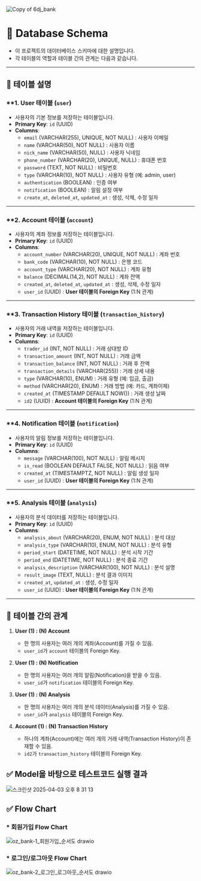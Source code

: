 ![Copy of 6dj_bank](https://github.com/user-attachments/assets/a4ed9409-4bd0-456e-9dba-1bb3d844bd63)

# 📌 Database Schema

* 이 프로젝트의 데이터베이스 스키마에 대한 설명입니다.
* 각 테이블의 역할과 테이블 간의 관계는 다음과 같습니다.

---

## 📂 테이블 설명

### **1. User 테이블 (`user`)
- 사용자의 기본 정보를 저장하는 테이블입니다.
- **Primary Key**: `id` (UUID)
- **Columns**:
  - `email` (VARCHAR(255), UNIQUE, NOT NULL) : 사용자 이메일
  - `name` (VARCHAR(50), NOT NULL) : 사용자 이름
  - `nick_name` (VARCHAR(50), NULL) : 사용자 닉네임
  - `phone_number` (VARCHAR(20), UNIQUE, NULL) : 휴대폰 번호
  - `password` (TEXT, NOT NULL) : 비밀번호
  - `type` (VARCHAR(10), NOT NULL) : 사용자 유형 (예: admin, user)
  - `authentication` (BOOLEAN) : 인증 여부
  - `notification` (BOOLEAN) : 알림 설정 여부
  - `create_at`, `deleted_at`, `updated_at` : 생성, 삭제, 수정 일자

---

### **2. Account 테이블 (`account`)
- 사용자의 계좌 정보를 저장하는 테이블입니다.
- **Primary Key**: `id` (UUID)
- **Columns**:
  - `account_number` (VARCHAR(20), UNIQUE, NOT NULL) : 계좌 번호
  - `bank_code` (VARCHAR(10), NOT NULL) : 은행 코드
  - `account_type` (VARCHAR(20), NOT NULL) : 계좌 유형
  - `balance` (DECIMAL(14,2), NOT NULL) : 계좌 잔액
  - `created_at`, `deleted_at`, `updated_at` : 생성, 삭제, 수정 일자
  - `user_id` (UUID) : **User 테이블의 Foreign Key** (1:N 관계)

---

### **3. Transaction History 테이블 (`transaction_history`)
- 사용자의 거래 내역을 저장하는 테이블입니다.
- **Primary Key**: `id` (UUID)
- **Columns**:
  - `trader_id` (INT, NOT NULL) : 거래 상대방 ID
  - `transaction_amount` (INT, NOT NULL) : 거래 금액
  - `transaction_balance` (INT, NOT NULL) : 거래 후 잔액
  - `transaction_details` (VARCHAR(255)) : 거래 상세 내용
  - `type` (VARCHAR(10), ENUM) : 거래 유형 (예: 입금, 출금)
  - `method` (VARCHAR(20), ENUM) : 거래 방법 (예: 카드, 계좌이체)
  - `created_at` (TIMESTAMP DEFAULT NOW()) : 거래 생성 날짜
  - `id2` (UUID) : **Account 테이블의 Foreign Key** (1:N 관계)

---

### **4. Notification 테이블 (`notification`)
- 사용자의 알림 정보를 저장하는 테이블입니다.
- **Primary Key**: `id` (UUID)
- **Columns**:
  - `message` (VARCHAR(100), NOT NULL) : 알림 메시지
  - `is_read` (BOOLEAN DEFAULT FALSE, NOT NULL) : 읽음 여부
  - `created_at` (TIMESTAMPTZ, NOT NULL) : 알림 생성 일자
  - `user_id` (UUID) : **User 테이블의 Foreign Key** (1:N 관계)

---

### **5. Analysis 테이블 (`analysis`)
- 사용자의 분석 데이터를 저장하는 테이블입니다.
- **Primary Key**: `id` (UUID)
- **Columns**:
  - `analysis_about` (VARCHAR(20), ENUM, NOT NULL) : 분석 대상
  - `analysis_type` (VARCHAR(10), ENUM, NOT NULL) : 분석 유형
  - `period_start` (DATETIME, NOT NULL) : 분석 시작 기간
  - `period_end` (DATETIME, NOT NULL) : 분석 종료 기간
  - `analysis_description` (VARCHAR(100), NOT NULL) : 분석 설명
  - `result_image` (TEXT, NULL) : 분석 결과 이미지
  - `created_at`, `updated_at` : 생성, 수정 일자
  - `user_id` (UUID) : **User 테이블의 Foreign Key** (1:N 관계)

---

## 🔗 테이블 간의 관계

1. **User (1) : (N) Account**  
   - 한 명의 사용자는 여러 개의 계좌(Account)를 가질 수 있음.  
   - `user_id`가 `account` 테이블의 Foreign Key.  

2. **User (1) : (N) Notification**  
   - 한 명의 사용자는 여러 개의 알림(Notification)을 받을 수 있음.  
   - `user_id`가 `notification` 테이블의 Foreign Key.  

3. **User (1) : (N) Analysis**  
   - 한 명의 사용자는 여러 개의 분석 데이터(Analysis)를 가질 수 있음.  
   - `user_id`가 `analysis` 테이블의 Foreign Key.  

4. **Account (1) : (N) Transaction History**  
   - 하나의 계좌(Account)에는 여러 개의 거래 내역(Transaction History)이 존재할 수 있음.  
   - `id2`가 `transaction_history` 테이블의 Foreign Key.  

## ✅ Model을 바탕으로 테스트코드 실행 결과
![스크린샷 2025-04-03 오후 8 31 13](https://github.com/user-attachments/assets/24e261b1-d1e9-4fd3-9925-eb0e04435ac8)

## ✅ Flow Chart
### * 회원가입 Flow Chart
![oz_bank-1_회원가입_순서도 drawio](https://github.com/user-attachments/assets/82105d3f-c745-4332-85c0-7d0b2f27dd22)

### * 로그인/로그아웃 Flow Chart
![oz_bank-2_로그인_로그아웃_순서도 drawio](https://github.com/user-attachments/assets/82d59fec-3c5f-4dcb-838c-12565bc0d488)
